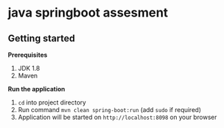 # java springboot assesment


## Getting started

**Prerequisites**

1. JDK 1.8
2. Maven
    
**Run the application**

1. `cd` into project directory
2. Run command `mvn clean spring-boot:run` (add `sudo` if required)
3. Application will be started on `http://localhost:8098` on your browser


